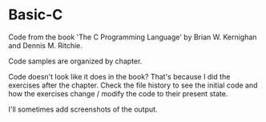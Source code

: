 # Basic-C
Code from the book 'The C Programming Language' by Brian W. Kernighan and Dennis M. Ritchie.  

Code samples are organized by chapter.  

Code doesn't look like it does in the book? That's because I did the exercises after the chapter. Check the file history to see the initial code and how the exercises change / modify the code to their present state. 

I'll sometimes add screenshots of the output.
